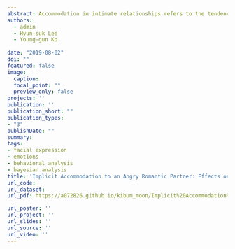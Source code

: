 ```yaml
---
abstract: Accommodation in intimate relationships refers to the tendency to react constructively instead of retaliating when a partner behaves in a potentially destructive way. We tested the effect of implicit accommodation on romantic relationship persistence compared with the effects of explicit measures. We measured implicit accommodation with the affective valence of facial expression in response to the partner’s angry facial expression using automated facial coding software. Explicit accommodation and relationship satisfaction were measured with self-reported scales. Using Bayesian analyses, we revealed that the effect of implicit accommodation credibly predicted relationship persistence above and beyond the effect of explicit measures. In conclusion, implicit accommodation may be a potent predictor of romantic relationship persistence, which provides additional information to explicit measures.
authors:
  - admin
  - Hyun-suk Lee
  - Young-gun Ko
  
date: "2019-08-02"
doi: ""
featured: false
image:
  caption: 
  focal_point: ""
  preview_only: false
projects: ''
publication: ''
publication_short: ""
publication_types:
- "3"
publishDate: ""
summary: 
tags:
- facial expression
- emotions
- behavioral analysis
- bayesian analysis
title: 'Implicit Accommodation to an Angry Romantic Partner: Effects on Romantic Relationship Persistence'
url_code: 
url_dataset: 
url_pdf: https://a072826.github.io/kibum_moon/Implicit%20Accommodation%20to%20an%20Angry%20Romantic%20Partner%20Effects%20on%20Romantic%20Relationship%20Persistence.pdf

url_poster: ''
url_project: ''
url_slides: ''
url_source: ''
url_video: ''
---
```


